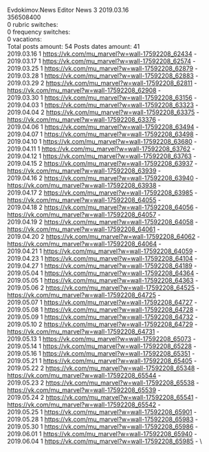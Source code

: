 Evdokimov.News	Editor News 3 2019.03.16\
356508400\
0 rubric switches:\
0 frequency switches:\
0 vacations:\
Total posts amount: 54	Posts dates amount: 41\
2019.03.16 1 https://vk.com/mu_marvel?w=wall-17592208_62434 - \
2019.03.17 1 https://vk.com/mu_marvel?w=wall-17592208_62574 - \
2019.03.25 1 https://vk.com/mu_marvel?w=wall-17592208_62879 - \
2019.03.28 1 https://vk.com/mu_marvel?w=wall-17592208_62883 - \
2019.03.29 2 https://vk.com/mu_marvel?w=wall-17592208_62811 - https://vk.com/mu_marvel?w=wall-17592208_62908 - \
2019.03.30 1 https://vk.com/mu_marvel?w=wall-17592208_63156 - \
2019.04.03 1 https://vk.com/mu_marvel?w=wall-17592208_63323 - \
2019.04.04 2 https://vk.com/mu_marvel?w=wall-17592208_63375 - https://vk.com/mu_marvel?w=wall-17592208_63376 - \
2019.04.06 1 https://vk.com/mu_marvel?w=wall-17592208_63494 - \
2019.04.07 1 https://vk.com/mu_marvel?w=wall-17592208_63498 - \
2019.04.10 1 https://vk.com/mu_marvel?w=wall-17592208_63680 - \
2019.04.11 1 https://vk.com/mu_marvel?w=wall-17592208_63762 - \
2019.04.12 1 https://vk.com/mu_marvel?w=wall-17592208_63763 - \
2019.04.15 2 https://vk.com/mu_marvel?w=wall-17592208_63937 - https://vk.com/mu_marvel?w=wall-17592208_63939 - \
2019.04.16 2 https://vk.com/mu_marvel?w=wall-17592208_63940 - https://vk.com/mu_marvel?w=wall-17592208_63938 - \
2019.04.17 2 https://vk.com/mu_marvel?w=wall-17592208_63985 - https://vk.com/mu_marvel?w=wall-17592208_64055 - \
2019.04.18 2 https://vk.com/mu_marvel?w=wall-17592208_64056 - https://vk.com/mu_marvel?w=wall-17592208_64057 - \
2019.04.19 2 https://vk.com/mu_marvel?w=wall-17592208_64058 - https://vk.com/mu_marvel?w=wall-17592208_64061 - \
2019.04.20 2 https://vk.com/mu_marvel?w=wall-17592208_64062 - https://vk.com/mu_marvel?w=wall-17592208_64064 - \
2019.04.21 1 https://vk.com/mu_marvel?w=wall-17592208_64059 - \
2019.04.23 1 https://vk.com/mu_marvel?w=wall-17592208_64104 - \
2019.04.27 1 https://vk.com/mu_marvel?w=wall-17592208_64189 - \
2019.05.04 1 https://vk.com/mu_marvel?w=wall-17592208_64364 - \
2019.05.05 1 https://vk.com/mu_marvel?w=wall-17592208_64363 - \
2019.05.06 2 https://vk.com/mu_marvel?w=wall-17592208_64525 - https://vk.com/mu_marvel?w=wall-17592208_64725 - \
2019.05.07 1 https://vk.com/mu_marvel?w=wall-17592208_64727 - \
2019.05.08 1 https://vk.com/mu_marvel?w=wall-17592208_64728 - \
2019.05.09 1 https://vk.com/mu_marvel?w=wall-17592208_64732 - \
2019.05.10 2 https://vk.com/mu_marvel?w=wall-17592208_64729 - https://vk.com/mu_marvel?w=wall-17592208_64731 - \
2019.05.13 1 https://vk.com/mu_marvel?w=wall-17592208_65073 - \
2019.05.14 1 https://vk.com/mu_marvel?w=wall-17592208_65228 - \
2019.05.16 1 https://vk.com/mu_marvel?w=wall-17592208_65351 - \
2019.05.21 1 https://vk.com/mu_marvel?w=wall-17592208_65405 - \
2019.05.22 2 https://vk.com/mu_marvel?w=wall-17592208_65348 - https://vk.com/mu_marvel?w=wall-17592208_65544 - \
2019.05.23 2 https://vk.com/mu_marvel?w=wall-17592208_65538 - https://vk.com/mu_marvel?w=wall-17592208_65539 - \
2019.05.24 2 https://vk.com/mu_marvel?w=wall-17592208_65541 - https://vk.com/mu_marvel?w=wall-17592208_65542 - \
2019.05.25 1 https://vk.com/mu_marvel?w=wall-17592208_65901 - \
2019.05.28 1 https://vk.com/mu_marvel?w=wall-17592208_65983 - \
2019.05.30 1 https://vk.com/mu_marvel?w=wall-17592208_65986 - \
2019.06.01 1 https://vk.com/mu_marvel?w=wall-17592208_65940 - \
2019.06.04 1 https://vk.com/mu_marvel?w=wall-17592208_65985 - \
